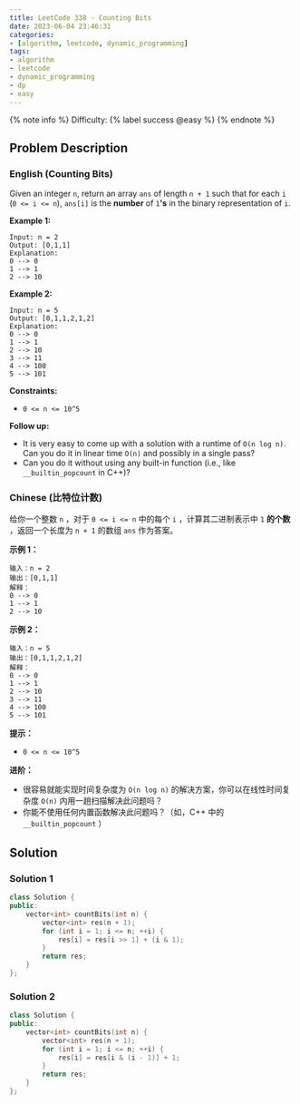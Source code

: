 ```yaml
---
title: LeetCode 338 - Counting Bits
date: 2023-06-04 23:46:31
categories:
- [algorithm, leetcode, dynamic_programming]
tags:
- algorithm
- leetcode
- dynamic_programming
- dp
- easy
---
```


{% note info %}
Difficulty: {% label success @easy %}
{% endnote %}

## Problem Description

### English (Counting Bits)

Given an integer `n`, return an array `ans` of length `n + 1` such that for each `i` (`0 <= i <= n`), `ans[i]` is the **number** of `1`**'s** in the binary representation of `i`.

**Example 1:**

```log
Input: n = 2
Output: [0,1,1]
Explanation:
0 --> 0
1 --> 1
2 --> 10
```

**Example 2:**

```log
Input: n = 5
Output: [0,1,1,2,1,2]
Explanation:
0 --> 0
1 --> 1
2 --> 10
3 --> 11
4 --> 100
5 --> 101
```

**Constraints:**

- `0 <= n <= 10^5`

**Follow up:**

- It is very easy to come up with a solution with a runtime of `O(n log n)`. Can you do it in linear time `O(n)` and possibly in a single pass?
- Can you do it without using any built-in function (i.e., like `__builtin_popcount` in C++)?

### Chinese (比特位计数)

给你一个整数 `n` ，对于 `0 <= i <= n` 中的每个 `i` ，计算其二进制表示中 `1` **的个数** ，返回一个长度为 `n + 1` 的数组 `ans` 作为答案。

**示例 1：**

```log
输入：n = 2
输出：[0,1,1]
解释：
0 --> 0
1 --> 1
2 --> 10
```

**示例 2：**

```log
输入：n = 5
输出：[0,1,1,2,1,2]
解释：
0 --> 0
1 --> 1
2 --> 10
3 --> 11
4 --> 100
5 --> 101
```

**提示：**

- `0 <= n <= 10^5`

**进阶：**

- 很容易就能实现时间复杂度为 `O(n log n)` 的解决方案，你可以在线性时间复杂度 `O(n)` 内用一趟扫描解决此问题吗？
- 你能不使用任何内置函数解决此问题吗？（如，C++ 中的 `__builtin_popcount` ）

## Solution

### Solution 1

```C++
class Solution {
public:
    vector<int> countBits(int n) {
        vector<int> res(n + 1);
        for (int i = 1; i <= n; ++i) {
            res[i] = res[i >> 1] + (i & 1);
        }
        return res;
    }
};
```

### Solution 2

```C++
class Solution {
public:
    vector<int> countBits(int n) {
        vector<int> res(n + 1);
        for (int i = 1; i <= n; ++i) {
            res[i] = res[i & (i - 1)] + 1;
        }
        return res;
    }
};
```
